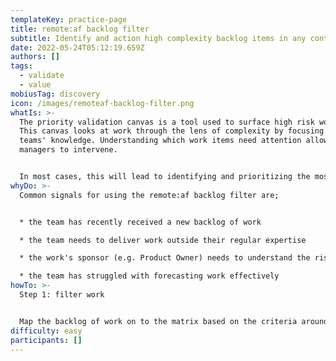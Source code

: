 ```yaml
---
templateKey: practice-page
title: remote:af backlog filter
subtitle: Identify and action high complexity backlog items in any context.
date: 2022-05-24T05:12:19.659Z
authors: []
tags:
  - validate
  - value
mobiusTag: discovery
icon: /images/remoteaf-backlog-filter.png
whatIs: >-
  The priority validation canvas is a tool used to surface high risk work items.
  This canvas looks at work through the lens of complexity by focusing on the
  teams' knowledge. Understanding which work items need attention allows
  managers to intervene.


  In most cases, this will lead to identifying and prioritizing the most unknown work higher in the backlog. Doing this will de-risk the backlog and improve predictability for the team. As with all remote:af patterns, the backlog filter is designed to be effective regardless of context and can be used across many types of teams.
whyDo: >-
  Common signals for using the remote:af backlog filter are;


  * the team has recently received a new backlog of work

  * the team needs to deliver work outside their regular expertise

  * the work's sponsor (e.g. Product Owner) needs to understand the risk profile of the work

  * the team has struggled with forecasting work effectively
howTo: >-
  Step 1: filter work


  Map the backlog of work on to the matrix based on the criteria around the edges
difficulty: easy
participants: []
---
```

